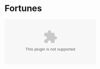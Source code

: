# Fortunes

![Download Latest 🔻](https://github.com/Johandielangman/fortunes/archive/refs/tags/latest.zip)
